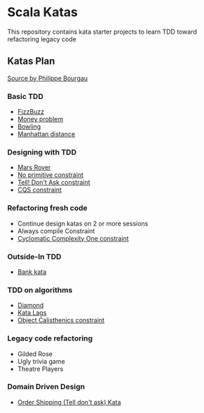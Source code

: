 # Scala Katas
This repository contains kata starter projects to learn TDD toward refactoring legacy code

## Katas Plan
[Source by Philippe Bourgau](https://philippe.bourgau.net/a-coding-dojo-exercises-plan-towards-refactoring-legacy-code/)

### Basic TDD
- [FizzBuzz](FizzBuzzKata/README.md)
- [Money problem](MoneyProblemKata/README.md)
- [Bowling](BowlingKata/README.md)
- [Manhattan distance](ManhattanDistanceKata/README.md)

### Designing with TDD
- [Mars Rover](MarsRoverKata/README.md)
- [No primitive constraint](constraints/NoPrimitive.md)
- [Tell! Don't Ask constraint](constraints/TellDontAsk.md)
- [CQS constraint](constraints/CQS.md)

### Refactoring fresh code
- Continue design katas on 2 or more sessions
- Always compile Constraint
- [Cyclomatic Complexity One constraint](constraints/CyclomaticComplexityOne.md)

### Outside-In TDD
- [Bank kata](BankingKata/README.md)

### TDD on algorithms
- [Diamond](DiamondKata/README.md)
- [Kata Lags](LagsKata/README.md)
- [Object Calisthenics constraint](constraints/ObjectCalisthenics.md)

### Legacy code refactoring
- Gilded Rose
- Ugly trivia game
- Theatre Players

### Domain Driven Design
- [Order Shipping (Tell don't ask) Kata](OrderShippingKata/README.md)